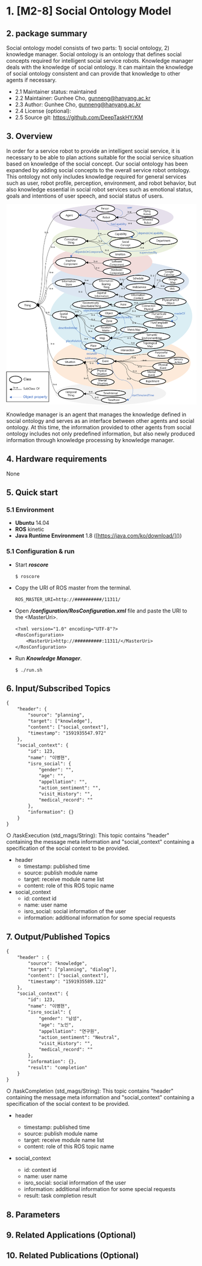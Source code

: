 # 1. [M2-8] Social Ontology Model

## 2. package summary 

Social ontology model consists of two parts: 1) social ontology, 2) knowledge manager. Social ontology is an ontology that defines social concepts required for intelligent social service robots. Knowledge manager deals with the knowledge of social ontology. It can maintain the knowledge of social ontology consistent and can provide that knowledge to other agents if necessary.

- 2.1 Maintainer status: maintained
- 2.2 Maintainer: Gunhee Cho, [gunneng@hanyang.ac.kr]()
- 2.3 Author: Gunhee Cho, [gunneng@hanyang.ac.kr]()
- 2.4 License (optional): 
- 2.5 Source git: https://github.com/DeepTaskHY/KM

## 3. Overview

In order for a service robot to provide an intelligent social service, it is necessary to be able to plan actions suitable for the social service situation based on knowledge of the social concept. Our social ontology has been expanded by adding social concepts to the overall service robot ontology. This ontology not only includes knowledge required for general services such as user, robot profile, perception, environment, and robot behavior, but also knowledge essential in social robot services such as emotional status, goals and intentions of user speech, and social status of users.

![ontology_structure](./figure/onto_structure.png)

Knowledge manager is an agent that manages the knowledge defined in social ontology and serves as an interface between other agents and social ontology. At this time, the information provided to other agents from social ontology includes not only predefined information, but also newly produced information through knowledge processing by knowledge manager.

## 4. Hardware requirements

None


## 5. Quick start

### 5.1 Environment

- **Ubuntu** 14.04
- **ROS** kinetic
- **Java Runtime Environment** 1.8 ([https://java.com/ko/download/]())

### 5.1 Configuration & run

- Start _**roscore**_
    ```
    $ roscore
    ```

- Copy the URI of ROS master from the terminal.
    ```
    ROS_MASTER_URI=http://##########/11311/
    ```

- Open _**/configuration/RosConfiguration.xml**_ file and paste the URI to the \<MasterUri\>.
    ```
    <?xml version="1.0" encoding="UTF-8"?>
    <RosConfiguration>
	    <MasterUri>http://##########:11311/</MasterUri>
    </RosConfiguration>
    ```

- Run _**Knowledge Manager**_.
    ```
    $ ./run.sh
    ```

## 6. Input/Subscribed Topics

```
{
    "header": {
        "source": "planning",
        "target": ["knowledge"],
        "content": ["social_context"],
        "timestamp": "1591935547.972"
    },
    "social_context": {
        "id": 123,
        "name": "이병현",
        "isro_social": {
            "gender": "",
            "age": "",
            "appellation": "",
            "action_sentiment": "",
            "visit_History": "",
            "medical_record": ""
        },
        "information": {}
    }
}
```
○ /taskExecution (std_mags/String): This topic contains "header" containing the message meta information and "social_context" containing a specification of the social context to be provided.

- header
    - timestamp: published time  
    - source: publish module name  
    - target: receive module name list
    - content: role of this ROS topic name  
- social_context
    - id: context id
    - name: user name
    - isro_social: social information of the user
    - information: additional information for some special requests


## 7. Output/Published Topics

```
{
    "header" : {
        "source": "knowledge",
        "target": ["planning", "dialog"],
        "content": ["social_context"],
        "timestamp": "1591935589.122"
    },
    "social_context": {
        "id": 123,
        "name": "이병현",
        "isro_social": {
            "gender": "남성",
            "age": "노인",
            "appellation": "연구원",
            "action_sentiment": "Neutral",
            "visit_History": "",
            "medical_record": ""
        },
        "information": {},
        "result": "completion"
    }
}
```
○ /taskCompletion (std_mags/String): This topic contains "header" containing the message meta information and "social_context" containing a specification of the social context to be provided.

- header
    - timestamp: published time  
    - source: publish module name  
    - target: receive module name list
    - content: role of this ROS topic name

- social_context
    - id: context id
    - name: user name
    - isro_social: social information of the user
    - information: additional information for some special requests
    - result: task completion result

## 8. Parameters

## 9. Related Applications (Optional)

## 10. Related Publications (Optional)

